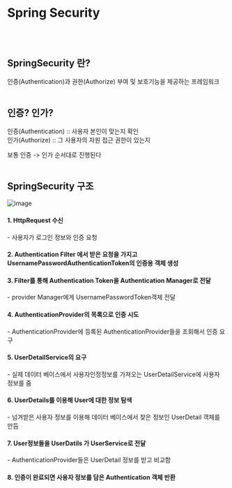 <h1>Spring Security</h1><br><br>

<h2>SpringSecurity 란?</h2>
인증(Authentication)과 권한(Authorize) 부여 및 보호기능을 제공하는 프레임워크<br><br>

<h2>인증? 인가?</h2>
인증(Authentication) :: 사용자 본인이 맞는지 확인 <br>
인가(Authorize) :: 그 사용자의 자원 접근 권한이 있는지 <br>

보통 인증 -> 인가 순서대로 진행된다<br><br>

<h2>SpringSecurity 구조</h2>

![image](https://github.com/ovoaaahj/ComputerScience/assets/49386460/3c294da0-1ea6-4031-9cb9-f80412663485)

<h4>1. HttpRequest 수신</h4>
 -   사용자가 로그인 정보와 인증 요청
<h4>2. Authentication Filter 에서 받은 요청을 가지고 UsernamePasswordAuthenticationToken의 인증용 객체 생성</h4>
<h4>3. Filter를 통해 Authentication Token을 Authentication Manager로 전달</h4>
- provider Manager에게 UsernamePasswordToken객체 전달<br>
<h4>4. AuthenticationProvider의 목록으로 인증 시도</h4>
- AuthenticationProvider에 등록된 AuthenticationProvider들을 조회해서 인증 요구
<h4>5. UserDetailService의 요구</h4>
- 실제 데이터 베이스에서 사용자인정정보를 가져오는 UserDetailService에 사용자 정보를 줌
<h4>6. UserDetails를 이용해  User에 대한 정보 탐색</h4>
- 넘겨받은 사용자 정보를 이용해 데이터 베이스에서 찾은 정보인 UserDetail 객체를 만듬
<h4>7. User정보들을 UserDatils 가 UserService로 전달</h4>
- AuthenticationProvider들은 UserDetail 정보를 받고 비교함
<h4>8. 인증이 완료되면 사용자 정보를 담은 Authentication 객체 반환</h4>
